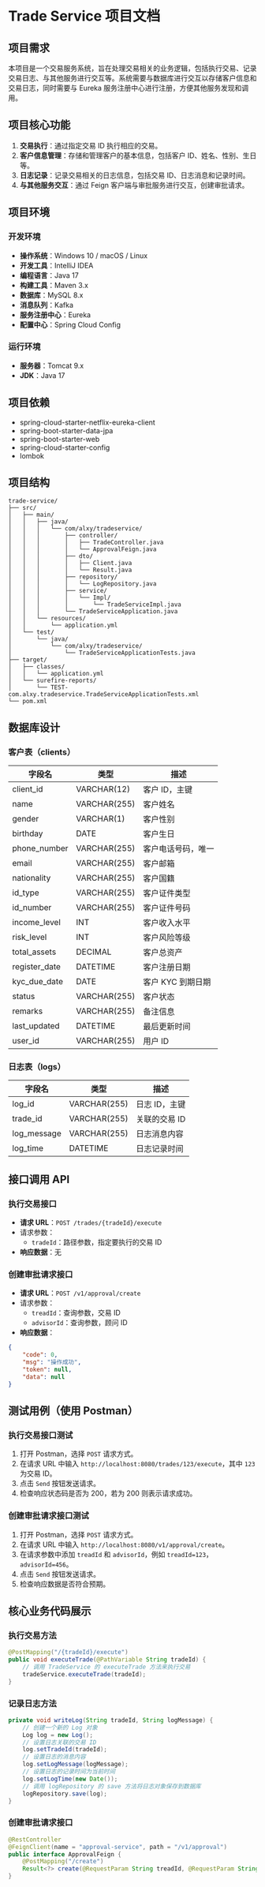 # Trade Service 项目文档

## 项目需求

本项目是一个交易服务系统，旨在处理交易相关的业务逻辑，包括执行交易、记录交易日志、与其他服务进行交互等。系统需要与数据库进行交互以存储客户信息和交易日志，同时需要与 Eureka 服务注册中心进行注册，方便其他服务发现和调用。

## 项目核心功能

1. **交易执行**：通过指定交易 ID 执行相应的交易。
2. **客户信息管理**：存储和管理客户的基本信息，包括客户 ID、姓名、性别、生日等。
3. **日志记录**：记录交易相关的日志信息，包括交易 ID、日志消息和记录时间。
4. **与其他服务交互**：通过 Feign 客户端与审批服务进行交互，创建审批请求。

## 项目环境

### 开发环境

- **操作系统**：Windows 10 / macOS / Linux
- **开发工具**：IntelliJ IDEA
- **编程语言**：Java 17
- **构建工具**：Maven 3.x
- **数据库**：MySQL 8.x
- **消息队列**：Kafka
- **服务注册中心**：Eureka
- **配置中心**：Spring Cloud Config

### 运行环境

- **服务器**：Tomcat 9.x
- **JDK**：Java 17

## 项目依赖

- spring-cloud-starter-netflix-eureka-client
- spring-boot-starter-data-jpa
- spring-boot-starter-web
- spring-cloud-starter-config
- lombok

## 项目结构

```plaintext
trade-service/
├── src/
│   ├── main/
│   │   ├── java/
│   │   │   └── com/alxy/tradeservice/
│   │   │       ├── controller/
│   │   │       │   ├── TradeController.java
│   │   │       │   └── ApprovalFeign.java
│   │   │       ├── dto/
│   │   │       │   ├── Client.java
│   │   │       │   └── Result.java
│   │   │       ├── repository/
│   │   │       │   └── LogRepository.java
│   │   │       ├── service/
│   │   │       │   └── Impl/
│   │   │       │       └── TradeServiceImpl.java
│   │   │       └── TradeServiceApplication.java
│   │   └── resources/
│   │       └── application.yml
│   └── test/
│       └── java/
│           └── com/alxy/tradeservice/
│               └── TradeServiceApplicationTests.java
├── target/
│   ├── classes/
│   │   └── application.yml
│   └── surefire-reports/
│       └── TEST-com.alxy.tradeservice.TradeServiceApplicationTests.xml
└── pom.xml
```

## 数据库设计

### 客户表（clients）

| 字段名        | 类型         | 描述               |
| ------------- | ------------ | ------------------ |
| client_id     | VARCHAR(12)  | 客户 ID，主键      |
| name          | VARCHAR(255) | 客户姓名           |
| gender        | VARCHAR(1)   | 客户性别           |
| birthday      | DATE         | 客户生日           |
| phone_number  | VARCHAR(255) | 客户电话号码，唯一 |
| email         | VARCHAR(255) | 客户邮箱           |
| nationality   | VARCHAR(255) | 客户国籍           |
| id_type       | VARCHAR(255) | 客户证件类型       |
| id_number     | VARCHAR(255) | 客户证件号码       |
| income_level  | INT          | 客户收入水平       |
| risk_level    | INT          | 客户风险等级       |
| total_assets  | DECIMAL      | 客户总资产         |
| register_date | DATETIME     | 客户注册日期       |
| kyc_due_date  | DATE         | 客户 KYC 到期日期  |
| status        | VARCHAR(255) | 客户状态           |
| remarks       | VARCHAR(255) | 备注信息           |
| last_updated  | DATETIME     | 最后更新时间       |
| user_id       | VARCHAR(255) | 用户 ID            |

### 日志表（logs）

| 字段名      | 类型         | 描述          |
| ----------- | ------------ | ------------- |
| log_id      | VARCHAR(255) | 日志 ID，主键 |
| trade_id    | VARCHAR(255) | 关联的交易 ID |
| log_message | VARCHAR(255) | 日志消息内容  |
| log_time    | DATETIME     | 日志记录时间  |

## 接口调用 API

### 执行交易接口

- **请求 URL**：`POST /trades/{tradeId}/execute`
- 请求参数：
  - `tradeId`：路径参数，指定要执行的交易 ID
- **响应数据**：无

### 创建审批请求接口

- **请求 URL**：`POST /v1/approval/create`
- 请求参数：
  - `treadId`：查询参数，交易 ID
  - `advisorId`：查询参数，顾问 ID
- **响应数据**：

```json
{
    "code": 0,
    "msg": "操作成功",
    "token": null,
    "data": null
}
```

## 测试用例（使用 Postman）

### 执行交易接口测试

1. 打开 Postman，选择 `POST` 请求方式。
2. 在请求 URL 中输入 `http://localhost:8080/trades/123/execute`，其中 `123` 为交易 ID。
3. 点击 `Send` 按钮发送请求。
4. 检查响应状态码是否为 200，若为 200 则表示请求成功。

### 创建审批请求接口测试

1. 打开 Postman，选择 `POST` 请求方式。
2. 在请求 URL 中输入 `http://localhost:8080/v1/approval/create`。
3. 在请求参数中添加 `treadId` 和 `advisorId`，例如 `treadId=123`，`advisorId=456`。
4. 点击 `Send` 按钮发送请求。
5. 检查响应数据是否符合预期。

## 核心业务代码展示

### 执行交易方法

```java
@PostMapping("/{tradeId}/execute")
public void executeTrade(@PathVariable String tradeId) {
    // 调用 TradeService 的 executeTrade 方法来执行交易
    tradeService.executeTrade(tradeId);
}
```

### 记录日志方法

```java
private void writeLog(String tradeId, String logMessage) {
    // 创建一个新的 Log 对象
    Log log = new Log();
    // 设置日志关联的交易 ID
    log.setTradeId(tradeId);
    // 设置日志的消息内容
    log.setLogMessage(logMessage);
    // 设置日志的记录时间为当前时间
    log.setLogTime(new Date());
    // 调用 logRepository 的 save 方法将日志对象保存到数据库
    logRepository.save(log);
}
```

### 创建审批请求接口

```java
@RestController
@FeignClient(name = "approval-service", path = "/v1/approval")
public interface ApprovalFeign {
    @PostMapping("/create")
    Result<?> create(@RequestParam String treadId, @RequestParam String advisorId);
}
```